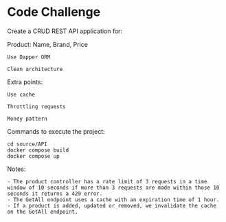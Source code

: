# Code Challenge

Create a CRUD REST API application for:

Product: Name, Brand, Price

    Use Dapper ORM
  
    Clean architecture

Extra points:

    Use cache
  
    Throttling requests
  
    Money pattern

Commands to execute the project:

    cd source/API
    docker compose build
    docker compose up

Notes:
    
    - The product controller has a rate limit of 3 requests in a time window of 10 seconds if more than 3 requests are made within those 10 seconds it returns a 429 error.
    - The GetAll endpoint uses a cache with an expiration time of 1 hour.
    - If a product is added, updated or removed, we invalidate the cache on the GetAll endpoint.